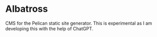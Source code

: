 # Albatross
CMS for the Pelican static site generator. This is experimental as I am developing this with the help of ChatGPT.

